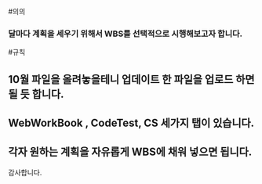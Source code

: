 #의의
### 달마다 계획을 세우기 위해서 WBS를 선택적으로 시행해보고자 합니다.

#규칙
## 10월 파일을 올려놓을테니 업데이트 한 파일을 업로드 하면 될 듯 합니다.

## WebWorkBook , CodeTest, CS 세가지 탭이 있습니다.

## 각자 원하는 계획을 자유롭게 WBS에 채워 넣으면 됩니다.

감사합니다.
